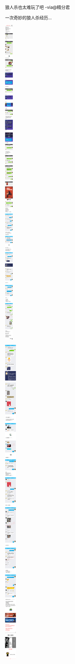 狼人杀也太难玩了吧 -via@精分君

一次奇妙的狼人杀经历...

![463aaddb0268459090e201e6d548a989.jpg](https://raw.githubusercontent.com/wxlzmt/cdn1/master/ext/qw/groups/30075/463aaddb0268459090e201e6d548a989.jpg)

![e717a29801ee4357b57327fc9eabc47c.jpg](https://raw.githubusercontent.com/wxlzmt/cdn1/master/ext/qw/groups/30075/e717a29801ee4357b57327fc9eabc47c.jpg)
